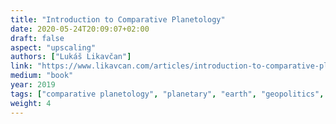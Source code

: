 ```yaml
---
title: "Introduction to Comparative Planetology"
date: 2020-05-24T20:09:07+02:00
draft: false
aspect: "upscaling"
authors: ["Lukáš Likavčan"]
link: "https://www.likavcan.com/articles/introduction-to-comparative-planetology"
medium: "book"
year: 2019
tags: ["comparative planetology", "planetary", "earth", "geopolitics", "visual culture"]
weight: 4
---
```

